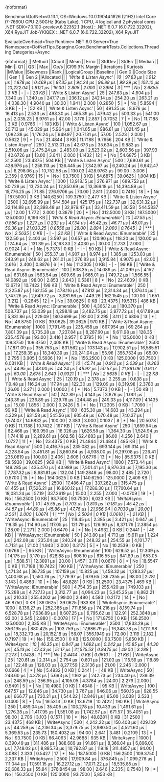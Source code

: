 {noformat}

BenchmarkDotNet=v0.13.1, OS=Windows 10.0.19044.1826 (21H2)
Intel Core i7-7660U CPU 2.50GHz (Kaby Lake), 1 CPU, 4 logical and 2 physical cores
.NET SDK=7.0.100-preview.6.22352.1
  [Host]     : .NET 6.0.7 (6.0.722.32202), X64 RyuJIT
  Job-YKIQEX : .NET 6.0.7 (6.0.722.32202), X64 RyuJIT

EvaluateOverhead=True  Runtime=.NET 6.0  Server=True  
Namespace=DotNetTips.Spargine.Core.BenchmarkTests.Collections.Threading  Categories=Async  

{noformat}
||                           Method ||Count ||        Mean ||     Error ||      StdDev ||    StdErr ||      Median ||         Min ||          Q1 ||          Q3 ||         Max ||     Op/s ||CI99.9% Margin ||Iterations ||Kurtosis ||MValue ||Skewness ||Rank ||LogicalGroup ||Baseline ||   Gen 0 ||Code Size ||   Gen 1 ||   Gen 2 ||Allocated ||
|            *'Write & Listen Async'* |    *10* |     *97.83 μs* |   *1.912 μs* |     *1.878 μs* |   *0.469 μs* |     *97.35 μs* |     *94.24 μs* |     *96.88 μs* |     *99.29 μs* |    *102.10 μs* | *10,222.04* |      *1.9121 μs* |      *16.00* |    *2.808* |  *2.000* |   *0.2994* |    *3* |            *** |       *No* |   *2.6855* |      *3 KB* |        *-* |        *-* |     *23 KB* |
|            'Write & Listen Async' |    25 |    247.63 μs |   4.904 μs |     7.340 μs |   1.340 μs |    247.17 μs |    236.12 μs |    242.14 μs |    254.20 μs |    263.21 μs |  4,038.30 |      4.9040 μs |      30.00 |    1.941 |  2.000 |   0.2850 |    5 |            * |       No |   5.8594 |      3 KB |        - |        - |     52 KB |
|            'Write & Listen Async' |    50 |    491.35 μs |   8.976 μs |    16.413 μs |   2.533 μs |    488.30 μs |    465.39 μs |    479.42 μs |    503.33 μs |    541.00 μs |  2,035.23 |      8.9761 μs |      42.00 |    3.176 |  2.857 |   0.7052 |    7 |            * |       No |  11.7188 |      3 KB |   0.9766 |        - |    103 KB |
|            'Write & Listen Async' |   100 |  1,052.67 μs |  20.713 μs |    45.029 μs |   5.964 μs |  1,041.05 μs |    986.81 μs |  1,021.45 μs |  1,082.38 μs |  1,176.24 μs |    949.97 |     20.7131 μs |      57.00 |    2.523 |  2.000 |   0.5622 |    9 |            * |       No |  21.4844 |      3 KB |  11.7188 |   9.7656 |    204 KB |
|            'Write & Listen Async' |   250 |  2,513.01 μs |  42.673 μs |    35.634 μs |   9.883 μs |  2,510.06 μs |  2,475.24 μs |  2,483.00 μs |  2,523.02 μs |  2,603.56 μs |    397.93 |     42.6726 μs |      13.00 |    3.641 |  2.000 |   1.1432 |   12 |            * |       No |  54.6875 |      3 KB |  31.2500 |  23.4375 |    504 KB |
|            'Write & Listen Async' |   500 |  7,690.61 μs | 428.976 μs | 1,258.113 μs | 126.445 μs |  7,342.97 μs |  6,240.24 μs |  6,642.47 μs |  8,298.06 μs | 10,752.58 μs |    130.03 |    428.9763 μs |      99.00 |    3.006 |  2.359 |   0.9769 |   15 |            * |       No |  93.7500 |      3 KB |  54.6875 |  39.0625 |  1,004 KB |
|            'Write & Listen Async' |  1000 | 13,918.15 μs | 276.971 μs |   689.753 μs |  80.729 μs | 13,730.24 μs | 12,850.69 μs | 13,369.18 μs | 14,394.89 μs | 15,776.25 μs |     71.85 |    276.9706 μs |      73.00 |    2.811 |  2.000 |   0.7416 |   18 |            * |       No | 187.5000 |      3 KB | 140.6250 | 109.3750 |  2,477 KB |
|            'Write & Listen Async' |  2500 | 32,695.99 μs | 544.584 μs |   425.175 μs | 122.737 μs | 32,631.32 μs | 32,114.88 μs | 32,398.48 μs | 32,979.47 μs | 33,411.59 μs |     30.58 |    544.5837 μs |      12.00 |    1.772 |  2.000 |   0.3879 |   20 |            * |       No | 312.5000 |      3 KB | 187.5000 | 125.0000 |  6,196 KB |
| *'Write & Read Async: IEnumerable'* |    *10* |     *47.55 μs* |   *0.856 μs* |     *1.227 μs* |   *0.232 μs* |     *47.34 μs* |     *45.42 μs* |     *46.71 μs* |     *48.01 μs* |     *50.36 μs* | *21,030.25* |      *0.8556 μs* |      *28.00* |    *2.894* |  *2.000* |   *0.7645* |    *2* |            *** |       *No* |   *2.5635* |      *0 KB* |        *-* |        *-* |     *22 KB* |
| 'Write & Read Async: IEnumerable' |    25 |    122.50 μs |   2.403 μs |     3.597 μs |   0.657 μs |    120.90 μs |    118.20 μs |    120.00 μs |    124.64 μs |    131.39 μs |  8,163.33 |      2.4030 μs |      30.00 |    2.733 |  2.000 |   0.9024 |    4 |            * |       No |   5.7373 |      0 KB |        - |        - |     50 KB |
| 'Write & Read Async: IEnumerable' |    50 |    255.37 μs |   4.907 μs |     8.974 μs |   1.385 μs |    253.03 μs |    243.91 μs |    248.62 μs |    261.01 μs |    276.83 μs |  3,915.84 |      4.9075 μs |      42.00 |    2.616 |  2.400 |   0.8876 |    6 |            * |       No |  11.2305 |      0 KB |        - |        - |     99 KB |
| 'Write & Read Async: IEnumerable' |   100 |    638.35 μs |  14.089 μs |    41.099 μs |   4.152 μs |    631.68 μs |    563.54 μs |    609.66 μs |    665.01 μs |    749.72 μs |  1,566.55 |     14.0892 μs |      98.00 |    2.853 |  2.643 |   0.5381 |    8 |            * |       No |  22.4609 |      0 KB |  13.6719 |  10.7422 |    196 KB |
| 'Write & Read Async: IEnumerable' |   250 |  2,225.87 μs | 162.155 μs |   478.116 μs |  47.812 μs |  2,314.34 μs |  1,376.14 μs |  1,747.26 μs |  2,649.72 μs |  3,081.66 μs |    449.26 |    162.1545 μs |     100.00 |    1.651 |  3.212 |  -0.2645 |   12 |            * |       No |  39.0625 |      0 KB |  23.4375 |  19.5313 |    486 KB |
| 'Write & Read Async: IEnumerable' |   500 |  4,365.12 μs | 180.370 μs |   508.737 μs |  53.039 μs |  4,298.16 μs |  3,482.75 μs |  3,977.72 μs |  4,617.89 μs |  5,831.86 μs |    229.09 |    180.3699 μs |      92.00 |    3.295 |  3.111 |   0.6806 |   13 |            * |       No |  46.8750 |      0 KB |  39.0625 |  39.0625 |    970 KB |
| 'Write & Read Async: IEnumerable' |  1000 |  7,791.45 μs | 235.458 μs |   667.954 μs |  69.264 μs |  7,801.39 μs |  6,735.28 μs |  7,237.84 μs |  8,287.60 μs |  9,611.98 μs |    128.35 |    235.4576 μs |      93.00 |    2.416 |  2.957 |   0.3795 |   16 |            * |       No | 125.0000 |      0 KB | 109.3750 | 109.3750 |  2,408 KB |
| 'Write & Read Async: IEnumerable' |  2500 | 17,871.09 μs | 355.753 μs |   831.562 μs | 103.143 μs | 17,902.51 μs | 16,585.51 μs | 17,259.35 μs | 18,340.39 μs | 20,241.04 μs |     55.96 |    355.7534 μs |      65.00 |    2.795 |  3.905 |   0.5936 |   19 |            * |       No | 156.2500 |      0 KB | 125.0000 |  93.7500 |  6,031 KB |
|              *'Write & Read Async'* |    *10* |     *45.74 μs* |   *0.912 μs* |     *2.039 μs* |   *0.263 μs* |     *44.95 μs* |     *43.00 μs* |     *44.24 μs* |     *46.92 μs* |     *50.57 μs* | *21,861.06* |      *0.9117 μs* |      *60.00* |    *2.675* |  *2.643* |   *0.9321* |    *1* |            *** |       *No* |   *2.5635* |      *0 KB* |        *-* |        *-* |     *22 KB* |
|              'Write & Read Async' |    25 |    120.19 μs |   2.378 μs |     3.255 μs |   0.638 μs |    119.48 μs |    116.24 μs |    117.94 μs |    122.30 μs |    129.09 μs |  8,319.98 |      2.3780 μs |      26.00 |    3.271 |  2.000 |   1.0000 |    4 |            * |       No |   5.7373 |      0 KB |        - |        - |     50 KB |
|              'Write & Read Async' |    50 |    242.89 μs |   4.143 μs |     3.876 μs |   1.001 μs |    243.39 μs |    236.89 μs |    239.76 μs |    244.48 μs |    249.33 μs |  4,117.09 |      4.1435 μs |      15.00 |    1.856 |  2.000 |   0.2426 |    5 |            * |       No |  11.2305 |      0 KB |   1.7090 |        - |     99 KB |
|              'Write & Read Async' |   100 |    635.30 μs |  14.683 μs |    43.294 μs |   4.329 μs |    631.58 μs |    545.56 μs |    605.49 μs |    670.48 μs |    740.37 μs |  1,574.07 |     14.6832 μs |     100.00 |    2.383 |  3.000 |   0.1037 |    8 |            * |       No |  20.5078 |      0 KB |  11.7188 |  10.7422 |    197 KB |
|              'Write & Read Async' |   250 |  1,659.54 μs |  62.468 μs |   169.950 μs |  18.326 μs |  1,626.58 μs |  1,364.30 μs |  1,524.94 μs |  1,744.18 μs |  2,289.61 μs |    602.58 |     62.4683 μs |      86.00 |    4.256 |  2.640 |   1.0727 |   11 |            * |       No |  23.4375 |      0 KB |  21.4844 |  21.4844 |    485 KB |
|              'Write & Read Async' |   500 |  4,416.75 μs | 235.082 μs |   693.144 μs |  69.314 μs |  4,228.54 μs |  3,451.81 μs |  3,860.84 μs |  4,938.00 μs |  6,297.08 μs |    226.41 |    235.0819 μs |     100.00 |    2.406 |  2.606 |   0.6776 |   13 |            * |       No |  85.9375 |      0 KB |  58.5938 |  39.0625 |    969 KB |
|              'Write & Read Async' |  1000 |  7,573.44 μs | 149.285 μs |   435.470 μs |  43.989 μs |  7,501.41 μs |  6,876.34 μs |  7,195.30 μs |  7,787.32 μs |  8,681.81 μs |    132.04 |    149.2846 μs |      98.00 |    2.485 |  2.720 |   0.5700 |   15 |            * |       No | 164.0625 |      0 KB | 140.6250 | 125.0000 |  2,409 KB |
|              'Write & Read Async' |  2500 | 17,486.47 μs | 337.262 μs |   315.475 μs |  81.455 μs | 17,526.21 μs | 16,860.12 μs | 17,286.30 μs | 17,700.64 μs | 18,081.24 μs |     57.19 |    337.2619 μs |      15.00 |    2.255 |  2.000 |  -0.0709 |   19 |            * |       No | 156.2500 |      0 KB |  93.7500 |  93.7500 |  6,023 KB |
|         *'WriteAsync: IEnumerable'* |    *10* |     *45.55 μs* |   *0.703 μs* |     *0.810 μs* |   *0.181 μs* |     *45.42 μs* |     *44.57 μs* |     *44.89 μs* |     *45.86 μs* |     *47.76 μs* | *21,956.04* |      *0.7030 μs* |      *20.00* |    *3.561* |  *2.000* |   *1.0674* |    *1* |            *** |       *No* |   *2.5024* |      *0 KB* |   *0.0610* |        *-* |     *21 KB* |
|         'WriteAsync: IEnumerable' |    25 |    119.45 μs |   2.385 μs |     3.421 μs |   0.647 μs |    118.35 μs |    114.90 μs |    117.05 μs |    121.79 μs |    126.90 μs |  8,371.79 |      2.3854 μs |      28.00 |    2.271 |  2.000 |   0.6470 |    4 |            * |       No |   5.4932 |      0 KB |   0.2441 |        - |     48 KB |
|         'WriteAsync: IEnumerable' |    50 |    243.80 μs |   4.713 μs |     5.611 μs |   1.224 μs |    242.08 μs |    235.04 μs |    240.24 μs |    248.32 μs |    254.55 μs |  4,101.77 |      4.7131 μs |      21.00 |    1.943 |  2.000 |   0.3173 |    5 |            * |       No |  10.2539 |      0 KB |   0.9766 |        - |     95 KB |
|         'WriteAsync: IEnumerable' |   100 |    629.52 μs |  12.309 μs |    14.175 μs |   3.170 μs |    628.88 μs |    608.10 μs |    616.55 μs |    641.89 μs |    653.05 μs |  1,588.51 |     12.3091 μs |      20.00 |    1.457 |  3.111 |   0.0670 |    8 |            * |       No |  18.5547 |      0 KB |  11.7188 |  10.7422 |    190 KB |
|         'WriteAsync: IEnumerable' |   250 |  1,471.34 μs |  36.735 μs |   107.159 μs |  10.825 μs |  1,458.32 μs |  1,283.37 μs |  1,400.68 μs |  1,550.76 μs |  1,779.97 μs |    679.65 |     36.7355 μs |      98.00 |    2.781 |  3.143 |   0.4863 |   10 |            * |       No |  48.8281 |      0 KB |  31.2500 |  23.4375 |    469 KB |
|         'WriteAsync: IEnumerable' |   500 |  4,754.35 μs | 255.420 μs |   749.103 μs |  75.288 μs |  4,727.13 μs |  3,312.77 μs |  4,094.23 μs |  5,345.25 μs |  6,882.21 μs |    210.33 |    255.4202 μs |      99.00 |    2.480 |  4.583 |   0.2172 |   14 |            * |       No |  46.8750 |      0 KB |  39.0625 |  39.0625 |    933 KB |
|         'WriteAsync: IEnumerable' |  1000 |  8,136.27 μs | 252.385 μs |   711.856 μs |  74.216 μs |  8,159.74 μs |  6,528.78 μs |  7,636.89 μs |  8,607.25 μs |  9,795.62 μs |    122.91 |    252.3848 μs |      92.00 |    2.545 |  2.880 |  -0.0078 |   17 |            * |       No | 171.8750 |      0 KB | 156.2500 | 125.0000 |  2,335 KB |
|         'WriteAsync: IEnumerable' |  2500 | 17,833.29 μs | 356.195 μs |   880.425 μs | 103.759 μs | 17,686.79 μs | 16,348.78 μs | 17,111.98 μs | 18,332.73 μs | 20,152.18 μs |     56.07 |    356.1949 μs |      72.00 |    3.119 |  2.182 |   0.7197 |   19 |            * |       No | 156.2500 |      0 KB | 125.0000 |  93.7500 |  5,850 KB |
|                        *WriteAsync* |    *10* |     *46.35 μs* |   *0.847 μs* |     *1.692 μs* |   *0.242 μs* |     *45.85 μs* |     *44.30 μs* |     *45.13 μs* |     *47.43 μs* |     *51.17 μs* | *21,575.53* |      *0.8475 μs* |      *49.00* |    *3.288* |  *2.273* |   *1.0428* |    *1* |            *** |       *No* |   *2.4414* |      *0 KB* |   *0.0610* |        *-* |     *21 KB* |
|                        WriteAsync |    25 |    120.81 μs |   2.314 μs |     2.754 μs |   0.601 μs |    121.03 μs |    115.59 μs |    118.89 μs |    122.48 μs |    126.03 μs |  8,277.59 |      2.3136 μs |      21.00 |    2.246 |  2.000 |   0.0666 |    4 |            * |       No |   5.4932 |      0 KB |   0.2441 |        - |     48 KB |
|                        WriteAsync |    50 |    243.60 μs |   4.378 μs |     5.693 μs |   1.162 μs |    242.73 μs |    234.40 μs |    239.39 μs |    248.59 μs |    256.95 μs |  4,105.05 |      4.3784 μs |      24.00 |    2.279 |  2.000 |   0.5491 |    5 |            * |       No |  10.4980 |      0 KB |   1.4648 |        - |     95 KB |
|                        WriteAsync |   100 |    647.57 μs |  12.846 μs |    34.730 μs |   3.767 μs |    646.06 μs |    560.15 μs |    628.55 μs |    666.77 μs |    730.21 μs |  1,544.22 |     12.8461 μs |      85.00 |    3.038 |  2.533 |   0.1400 |    8 |            * |       No |  19.5313 |      0 KB |  13.6719 |  10.7422 |    190 KB |
|                        WriteAsync |   250 |  1,489.04 μs |  35.405 μs |   103.278 μs |  10.433 μs |  1,491.61 μs |  1,276.38 μs |  1,417.95 μs |  1,551.08 μs |  1,742.57 μs |    671.57 |     35.4051 μs |      98.00 |    2.706 |  3.103 |   0.1571 |   10 |            * |       No |  48.8281 |      0 KB |  31.2500 |  23.4375 |    468 KB |
|                        WriteAsync |   500 |  4,242.22 μs | 150.403 μs |   429.109 μs |  44.259 μs |  4,236.34 μs |  3,379.75 μs |  3,980.50 μs |  4,521.60 μs |  5,369.53 μs |    235.73 |    150.4032 μs |      94.00 |    2.641 |  3.481 |   0.2109 |   13 |            * |       No |  93.7500 |      0 KB |  66.4063 |  42.9688 |    935 KB |
|                        WriteAsync |  1000 |  8,390.49 μs | 311.486 μs |   888.686 μs |  91.661 μs |  8,366.84 μs |  6,806.00 μs |  7,748.02 μs |  8,885.73 μs | 10,792.87 μs |    119.18 |    311.4857 μs |      94.00 |    3.088 |  2.333 |   0.5427 |   17 |            * |       No | 187.5000 |      0 KB | 156.2500 | 109.3750 |  2,337 KB |
|                        WriteAsync |  2500 | 17,909.84 μs | 376.845 μs | 1,099.276 μs | 111.044 μs | 17,591.15 μs | 16,227.12 μs | 17,071.22 μs | 18,535.85 μs | 20,686.33 μs |     55.84 |    376.8454 μs |      98.00 |    2.646 |  2.235 |   0.7548 |   19 |            * |       No | 156.2500 |      0 KB | 125.0000 |  93.7500 |  5,853 KB |
